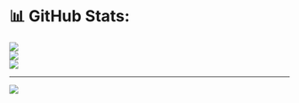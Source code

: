 # 📊 GitHub Stats:
![](https://github-readme-stats.vercel.app/api?username=alidumaltiti&theme=dark&hide_border=false&include_all_commits=false&count_private=false)<br/>
![](https://nirzak-streak-stats.vercel.app/?user=alidumaltiti&theme=dark&hide_border=false)<br/>
![](https://github-readme-stats.vercel.app/api/top-langs/?username=alidumaltiti&theme=dark&hide_border=false&include_all_commits=false&count_private=false&layout=compact)

---
[![](https://visitcount.itsvg.in/api?id=alidumaltiti&icon=0&color=0)](https://visitcount.itsvg.in)

<!-- Proudly created with GPRM ( https://gprm.itsvg.in ) -->
